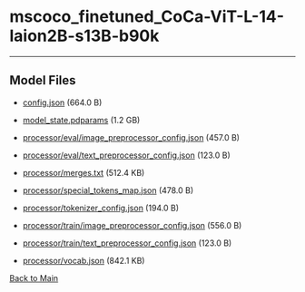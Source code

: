 
# mscoco_finetuned_CoCa-ViT-L-14-laion2B-s13B-b90k
---



## Model Files

- [config.json](https://paddlenlp.bj.bcebos.com/models/community/paddlemix/CoCa/mscoco_finetuned_CoCa-ViT-L-14-laion2B-s13B-b90k/config.json) (664.0 B)

- [model_state.pdparams](https://paddlenlp.bj.bcebos.com/models/community/paddlemix/CoCa/mscoco_finetuned_CoCa-ViT-L-14-laion2B-s13B-b90k/model_state.pdparams) (1.2 GB)

- [processor/eval/image_preprocessor_config.json](https://paddlenlp.bj.bcebos.com/models/community/paddlemix/CoCa/mscoco_finetuned_CoCa-ViT-L-14-laion2B-s13B-b90k/processor/eval/image_preprocessor_config.json) (457.0 B)

- [processor/eval/text_preprocessor_config.json](https://paddlenlp.bj.bcebos.com/models/community/paddlemix/CoCa/mscoco_finetuned_CoCa-ViT-L-14-laion2B-s13B-b90k/processor/eval/text_preprocessor_config.json) (123.0 B)

- [processor/merges.txt](https://paddlenlp.bj.bcebos.com/models/community/paddlemix/CoCa/mscoco_finetuned_CoCa-ViT-L-14-laion2B-s13B-b90k/processor/merges.txt) (512.4 KB)

- [processor/special_tokens_map.json](https://paddlenlp.bj.bcebos.com/models/community/paddlemix/CoCa/mscoco_finetuned_CoCa-ViT-L-14-laion2B-s13B-b90k/processor/special_tokens_map.json) (478.0 B)

- [processor/tokenizer_config.json](https://paddlenlp.bj.bcebos.com/models/community/paddlemix/CoCa/mscoco_finetuned_CoCa-ViT-L-14-laion2B-s13B-b90k/processor/tokenizer_config.json) (194.0 B)

- [processor/train/image_preprocessor_config.json](https://paddlenlp.bj.bcebos.com/models/community/paddlemix/CoCa/mscoco_finetuned_CoCa-ViT-L-14-laion2B-s13B-b90k/processor/train/image_preprocessor_config.json) (556.0 B)

- [processor/train/text_preprocessor_config.json](https://paddlenlp.bj.bcebos.com/models/community/paddlemix/CoCa/mscoco_finetuned_CoCa-ViT-L-14-laion2B-s13B-b90k/processor/train/text_preprocessor_config.json) (123.0 B)

- [processor/vocab.json](https://paddlenlp.bj.bcebos.com/models/community/paddlemix/CoCa/mscoco_finetuned_CoCa-ViT-L-14-laion2B-s13B-b90k/processor/vocab.json) (842.1 KB)


[Back to Main](../../../)